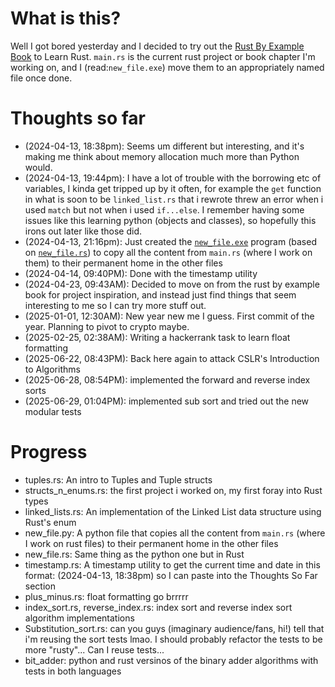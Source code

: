 # What is this?

Well I got bored yesterday and I decided to try out the [Rust By Example Book](https://doc.rust-lang.org/rust-by-example) to Learn Rust. `main.rs` is the current rust project or book chapter I'm working on, and I (read:`new_file.exe`) move them to an appropriately named file once done.

# Thoughts so far

- (2024-04-13, 18:38pm): Seems um different but interesting, and it's making me think about memory allocation much more than Python would.
- (2024-04-13, 19:44pm): I have a lot of trouble with the borrowing etc of variables, I kinda get tripped up by it often, for example the `get` function in what is soon to be `linked_list.rs` that i rewrote threw an error when i used `match` but not when i used `if...else`. I remember having some issues like this learning python (objects and classes), so hopefully this irons out later like those did.
- (2024-04-13, 21:16pm): Just created the [`new_file.exe`](https://github.com/Infinime/structs_n_enums/blob/master/src/new_file.exe) program (based on [`new_file.rs`](https://github.com/Infinime/structs_n_enums/blob/master/src/new_file.rs)) to copy all the content from `main.rs` (where I work on them) to their permanent home in the other files
- (2024-04-14, 09:40PM): Done with the timestamp utility
- (2024-04-23, 09:43AM): Decided to move on from the rust by example book for project inspiration, and instead just find things that seem interesting to me so I can try more stuff out.
- (2025-01-01, 12:30AM): New year new me I guess. First commit of the year. Planning to pivot to crypto maybe.
- (2025-02-25, 02:38AM): Writing a hackerrank task to learn float formatting
- (2025-06-22, 08:43PM): Back here again to attack CSLR's Introduction to Algorithms
- (2025-06-28, 08:54PM): implemented the forward and reverse index sorts
- (2025-06-29, 01:04PM): implemented sub sort and tried out the new modular tests

# Progress

- tuples.rs: An intro to Tuples and Tuple structs
- structs_n_enums.rs: the first project i worked on, my first foray into Rust types
- linked_lists.rs: An implementation of the Linked List data structure using Rust's enum
- new_file.py: A python file that copies all the content from `main.rs` (where I work on rust files) to their permanent home in the other files
- new_file.rs: Same thing as the python one but in Rust
- timestamp.rs: A timestamp utility to get the current time and date  in this format: (2024-04-13, 18:38pm) so I can paste into the Thoughts So Far section
- plus_minus.rs: float formatting go brrrrr
- index_sort.rs, reverse_index.rs: index sort and reverse index sort algorithm implementations
- Substitution_sort.rs: can you guys (imaginary audience/fans, hi!) tell that i'm reusing the sort tests lmao. I should probably refactor the tests to be more "rusty"... Can I reuse tests...
- bit_adder: python and rust versinos of the binary adder algorithms with tests in both languages
